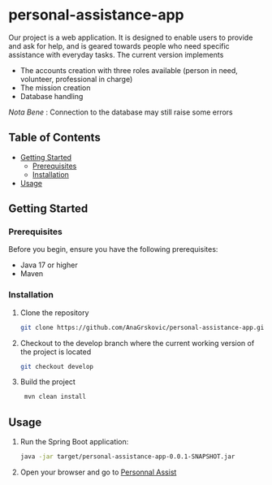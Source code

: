 # personal-assistance-app

Our project is a web application. It is designed to enable users to provide and ask for help, and is geared towards people who need specific assistance with everyday tasks.
The current version implements
- The accounts creation with three roles available (person in need, volunteer, professional in charge)
- The mission creation
- Database handling

*Nota Bene* : Connection to the database may still raise some errors

## Table of Contents

- [Getting Started](#getting-started)
    - [Prerequisites](#prerequisites)
    - [Installation](#installation)
- [Usage](#usage)
## Getting Started
### Prerequisites
Before you begin, ensure you have the following prerequisites:

- Java 17 or higher
- Maven

### Installation
1. Clone the repository
    ```bash
   git clone https://github.com/AnaGrskovic/personal-assistance-app.git
    ```
2. Checkout to the develop branch where the current working version of the project is located
    ```bash
    git checkout develop 
    ```
4. Build the project
   ```bash
    mvn clean install
    ```
## Usage
1. Run the Spring Boot application:
    ```bash
    java -jar target/personal-assistance-app-0.0.1-SNAPSHOT.jar
    ```

2. Open your browser and go to [Personnal Assist](http://localhost:8080)
